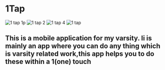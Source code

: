 # 1Tap
![1 tap 1p](https://github.com/AvisheikhKundu/1Tap/assets/99108598/11df4ec5-0470-4f21-a365-f9258d4226ea)
![1 tap 2](https://github.com/AvisheikhKundu/1Tap/assets/99108598/ac8d4c0e-afc9-4722-8582-622fc2c571ff)
![1 tap 4](https://github.com/AvisheikhKundu/1Tap/assets/99108598/7d5c2e92-fa28-40b7-a2c4-51a986c80d4c)
![1 tap](https://github.com/AvisheikhKundu/1Tap/assets/99108598/a30f16c5-c8f2-4884-b21d-e157b21d6b28)


## This is a mobile application for my varsity. Ii is mainly an app where you can do any thing which is varsity related work,this app helps you to do these within a 1(one) touch



